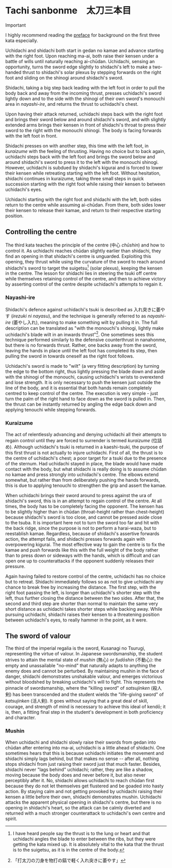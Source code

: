 # Tachi sanbonme　太刀三本目

> [!IMPORTANT]
> I highly recommend reading the [preface](preface.md) for background on the first three kata especially.

Uchidachi and shidachi both start in gedan no kamae and advance starting with the right foot. Upon reaching ma-ai, both raise their kensen under a battle of wills until naturally reaching ai-chūdan. Uchidachi, sensing an opportunity, turns the sword edge slightly to shidachi's left to make a two-handed thrust to shidachi's solar plexus by stepping forwards on the right foot and sliding on the shinogi around shidachi's sword.

Shidachi, taking a big step back leading with the left foot in order to pull the body back and away from the incoming thrust, presses uchidachi's sword lightly down and to the side with the shinogi of their own sword's monouchi area in *nayashi-ire*, and returns the thrust to uchidachi's chest.

Upon having their attack returned, uchidachi steps back with the right foot and brings their sword below and around shidachi's sword, and with slightly extended arms brings their kensen in front of shidachi's throat to press their sword to the right with the monouchi shinogi. The body is facing forwards with the left foot in front.

Shidachi presses on with another step, this time with the left foot, in *kuraizume* with the feeling of thrusting. Having no choice but to back again, uchidachi steps back with the left foot and brings the sword below and around shidachi's sword to press it to the left with the monouchi shinogi. However, uchidachi is subdued by shidachi's kigurai and is forced to lower their kensen while retreating starting with the left foot. Without hesitation, shidachi continues in kuraizume, taking three small steps in quick succession starting with the right foot while raising their kensen to between uchidachi's eyes.

Uchidachi starting with the right foot and shidachi with the left, both sides return to the centre while assuming ai-chūdan. From there, both sides lower their kensen to release their kamae, and return to their respective starting position.

## Controlling the centre

The third kata teaches the principle of the centre (中心 *chūshin*) and how to control it. As uchidachi reaches chūdan slightly earlier than shidachi, they find an opening in that shidachi's centre is unguarded. Exploiting this opening, they thrust while using the curvature of the sword to reach around shidachi's sword to target the suigetsu[^1] (solar plexus), keeping the kensen in the centre. The lesson for shidachi lies in steering the tsuki off centre while themselves retaining control of the centre, and then to achieve victory by asserting control of the centre despite uchidachi's attempts to regain it.

### Nayashi-ire

Shidachi's defence against uchidachi's tsuki is described as 入れ突きに萎やす (*irezuki ni nayasu*), and the technique is generally referred to as *nayashi-ire* (萎やし入れ), meaning to make something wilt by pulling it in. The full description can be translated as "with the monouchi's shinogi, lightly make uchidachi's blade wilt in an inwards thrust"[^2]. One sometimes sees this technique performed similarly to the defensive counterthrust in nanahonme, but there is no forwards thrust. Rather, one backs away from the sword, leaving the hands in place until the left foot has completed its step, then pulling the sword in towards oneself as the right foot follows.

Uchidachi's sword is made to "wilt" (a very fitting description) by turning the edge to the bottom right, thus lightly pressing the blade down and aside with the shinogi of the monouchi, causing uchidachi's wrists to overextend and lose strength. It is only necessary to push the kensen just outside the line of the body, and it is essential that both hands remain completely centred to keep control of the centre. The execution is very simple - just turn the palm of the right hand to face down as the sword is pulled in. Then, the thrust can be instantly returned by angling the edge back down and applying tenouchi while stepping forwards.

### Kuraizume

The act of relentlessly advancing and denying uchidachi all their attempts to regain control until they are forced to surrender is termed *kuraizume* (位詰め). Although uchidachi's tsuki is returned in a kaeshi-tsuki, the purpose of this first thrust is not actually to injure uchidachi. First of all, the thrust is to the centre of uchidachi's chest; a poor target for a tsuki due to the presence of the sternum. Had uchidachi stayed in place, the blade would have made contact with the body, but what shidachi is really doing is to assume chūdan no kamae and press strongly into uchidachi's centre. The elbows extend somewhat, but rather than from deliberately pushing the hands forwards, this is due to applying tenouchi to strengthen the grip and assert the kamae.

When uchidachi brings their sword around to press against the ura of shidachi's sword, this is in an attempt to regain control of the centre. At all times, the body has to be completely facing the opponent. The kensen has to be slightly higher than in chūdan (throat-height rather than chest-height) because shidachi's sword is too close, and cannot be pressed aside close to the tsuba. It is important here not to turn the sword too far and hit with the back ridge, since the purpose is not to perform a harai-waza, but to reestablish kamae. Regardless, because of shidachi's assertive forwards action, the attempt fails, and shidachi presses forwards again with overpowering kigurai. The most effective way to gain the centre is to fix the kamae and push forwards like this with the full weight of the body rather than to press down or sideways with the hands, which is difficult and can open one up to counterattacks if the opponent suddenly releases their pressure.

Again having failed to restore control of the centre, uchidachi has no choice but to retreat. Shidachi immediately follows so as not to give uchidachi any chance to break free by increasing the distance. The first step, with the right foot passing the left, is longer than uchidachi's shorter step with the left, thus further closing the distance between the two sides. After that, the second and third step are shorter than normal to maintain the same very short distance as uchidachi takes shorter steps while backing away. While pursuing uchidachi, shidachi raises their kensen to a threatening position between uchidachi's eyes, to really hammer in the point, as it were.

## The sword of valour

The third of the imperial regalia is the sword, Kusanagi no Tsurugi, representing the virtue of valour. In Japanese swordsmanship, the student strives to attain the mental state of *mushin* (無心) or *fudōshin* (不動心): the empty and unassailable "no-mind" that naturally adapts to anything the enemy does and cannot be perturbed. By maintaining mushin in the face of danger, shidachi demonstrates unshakable valour, and emerges victorious without bloodshed by breaking uchidachi's will to fight. This represents the pinnacle of swordsmanship, where the "killing sword" of *satsujinken* (殺人剣) has been transcended and the student wields the "life-giving sword" of *katsujinken* (活人剣). It goes without saying that a great deal of skill, courage, and strength of mind is necessary to achieve this ideal of kendō; it is, then, a fitting final step in the student's development in both proficiency and character.

### Mushin

When uchidachi and shidachi slowly raise their swords from gedan into chūdan after entering into ma-ai, uchidachi is a little ahead of shidachi. One sometimes hears that this is because uchidachi initiates the movement and shidachi simply lags behind, but that makes no sense -- after all, nothing stops shidachi from just raising their sword just that much faster. Besides, shidachi never "lags behind" uchidachi; rather, they are like a shadow, moving because the body does and never before it, but also never perceptibly after it. No, shidachi allows uchidachi to reach chūdan first because they do not let themselves get flustered and be goaded into hasty action. By staying calm and not getting provoked by uchidachi raising their kensen a little before their own, shidachi demonstrates mushin. Uchidachi attacks the apparent physical opening in shidachi's centre, but there is no opening in shidachi's heart, so the attack can be calmly diverted and returned with a much stronger counterattack to uchidachi's own centre and spirit.


[^1]: I have heard people say the thrust is to the lung or heart and that uchidachi angles the blade to enter between the ribs, but they were getting the kata mixed up. It is absolutely vital to the kata that the thrust is to the suigetsu, as it is in the centre of the body.

[^2]: 「打太刀の刀身を物打の鎬で軽く入れ突きに萎やす」

